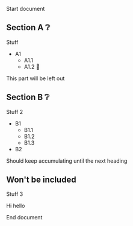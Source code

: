 Start document

## Section A ❔
Stuff
- A1
  - A1.1
  - A1.2
📓

This part will be left out

## Section B ❔
Stuff 2
- B1 
  - B1.1
  - B1.2
  - B1.3
- B2

Should keep accumulating until the next heading

## Won't be included
Stuff 3

Hi hello

End document